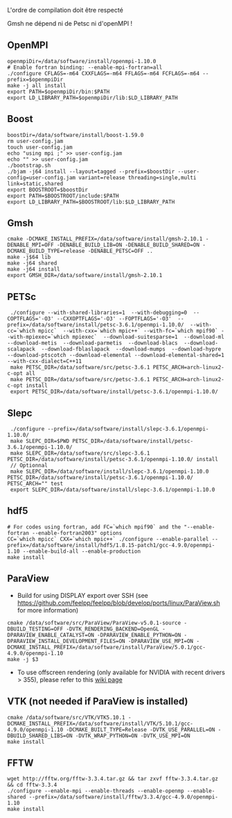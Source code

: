 L'ordre de compilation doit être respecté

Gmsh ne dépend ni de Petsc ni d'openMPI !

## OpenMPI 
```
openmpiDir=/data/software/install/openmpi-1.10.0
# Enable fortran binding: --enable-mpi-fortran=all
./configure CFLAGS=-m64 CXXFLAGS=-m64 FFLAGS=-m64 FCFLAGS=-m64 --prefix=$openmpiDir
make -j all install
export PATH=$openmpiDir/bin:$PATH
export LD_LIBRARY_PATH=$openmpiDir/lib:$LD_LIBRARY_PATH
```

## Boost
```
boostDir=/data/software/install/boost-1.59.0
rm user-config.jam
touch user-config.jam
echo "using mpi ;" >> user-config.jam
echo "" >> user-config.jam
./bootstrap.sh
./bjam -j64 install --layout=tagged --prefix=$boostDir --user-config=user-config.jam variant=release threading=single,multi link=static,shared
export BOOSTROOT=$boostDir
export PATH=$BOOSTROOT/include:$PATH
export LD_LIBRARY_PATH=$BOOSTROOT/lib:$LD_LIBRARY_PATH
```

## Gmsh

```
cmake -DCMAKE_INSTALL_PREFIX=/data/software/install/gmsh-2.10.1 -DENABLE_MPI=OFF -DENABLE_BUILD_LIB=ON -DENABLE_BUILD_SHARED=ON -DCMAKE_BUILD_TYPE=release -DENABLE_PETSC=OFF ..
make -j$64 lib
make -j64 shared
make -j64 install
export GMSH_DIR=/data/software/install/gmsh-2.10.1 
```

## PETSc
```
 ./configure --with-shared-libraries=1  --with-debugging=0  --COPTFLAGS='-O3' --CXXOPTFLAGS='-O3' --FOPTFLAGS='-O3'  --prefix=/data/software/install/petsc-3.6.1/openmpi-1.10.0/  --with-cc=`which mpicc`  --with-cxx=`which mpic++` --with-fc=`which mpif90` --with-mpiexec=`which mpiexec`  --download-suitesparse=1  --download-ml  --download-metis  --download-parmetis  --download-blacs  --download-scalapack  --download-fblaslapack  --download-mumps  --download-hypre  --download-ptscotch --download-elemental --download-elemental-shared=1 --with-cxx-dialect=C++11
 make PETSC_DIR=/data/software/src/petsc-3.6.1 PETSC_ARCH=arch-linux2-c-opt all
 make PETSC_DIR=/data/software/src/petsc-3.6.1 PETSC_ARCH=arch-linux2-c-opt install
 export PETSC_DIR=/data/software/install/petsc-3.6.1/openmpi-1.10.0/
```
## Slepc
```
 ./configure --prefix=/data/software/install/slepc-3.6.1/openmpi-1.10.0/
 make SLEPC_DIR=$PWD PETSC_DIR=/data/software/install/petsc-3.6.1/openmpi-1.10.0/
 make SLEPC_DIR=/data/software/src/slepc-3.6.1 PETSC_DIR=/data/software/install/petsc-3.6.1/openmpi-1.10.0/ install
 // Optionnal
 make SLEPC_DIR=/data/software/install/slepc-3.6.1/openmpi-1.10.0 PETSC_DIR=/data/software/install/petsc-3.6.1/openmpi-1.10.0/ PETSC_ARCH="" test
 export SLEPC_DIR=/data/software/install/slepc-3.6.1/openmpi-1.10.0
 ```
 
## hdf5
```
# For codes using fortran, add FC=`which mpif90` and the "--enable-fortran --enable-fortran2003" options
CC=`which mpicc` CXX=`which mpic++` ./configure --enable-parallel --prefix=/data/software/install/hdf5/1.8.15-patch1/gcc-4.9.0/openmpi-1.10 --enable-build-all --enable-production
make install
```

## ParaView 
* Build for using DISPLAY export over SSH (see https://github.com/feelpp/feelpp/blob/develop/ports/linux/ParaView.sh for more information)
```
cmake /data/software/src/ParaView/ParaView-v5.0.1-source -DBUILD_TESTING=OFF -DVTK_RENDERING_BACKEND=OpenGL -DPARAVIEW_ENABLE_CATALYST=ON -DPARAVIEW_ENABLE_PYTHON=ON -DPARAVIEW_INSTALL_DEVELOPMENT_FILES=ON -DPARAVIEW_USE_MPI=ON -DCMAKE_INSTALL_PREFIX=/data/software/install/ParaView/5.0.1/gcc-4.9.0/openmpi-1.10
make -j $3
 ```
 
 * To use offscreen rendering (only available for NVIDIA with recent drivers > 355), please refer to this [wiki page](https://github.com/aancel/admin/wiki/Compile-ParaView-with-EGL-support-on-Ubuntu-14.04)
 
## VTK (not needed if ParaView is installed)
```
cmake /data/software/src/VTK/VTK5.10.1 -DCMAKE_INSTALL_PREFIX=/data/software/install/VTK/5.10.1/gcc-4.9.0/openmpi-1.10 -DCMAKE_BUILT_TYPE=Release -DVTK_USE_PARALLEL=ON -DBUILD_SHARED_LIBS=ON -DVTK_WRAP_PYTHON=ON -DVTK_USE_MPI=ON
make install
```

## FFTW
```
wget http://fftw.org/fftw-3.3.4.tar.gz && tar zxvf fftw-3.3.4.tar.gz && cd fftw-3.3.4
./configure --enable-mpi --enable-threads --enable-openmp --enable-shared --prefix=/data/software/install/fftw/3.3.4/gcc-4.9.0/openmpi-1.10
make install
```

<!--
## To Export
Be carreful, there is a conflict :
```
/usr/bin/ld: warning: libmpi.so.1, needed by /usr/lib/libvtkParallel.so.5.8.0, may conflict with libmpi.so.12
```
Do not compile Feel++ with VTK for that configuration, we need to build the module.

```
export PATH=/data/software/install/openmpi-1.10.0/bin:$PATH
export LD_LIBRARY_PATH=/data/software/install/openmpi-1.10.0/lib:$LD_LIBRARY_PATH
export BOOSTROOT=/data/software/install/boost-1.59.0
export PATH=$BOOSTROOT/include:$PATH
export LD_LIBRARY_PATH=$BOOSTROOT/lib:$LD_LIBRARY_PATH
export GMSH_DIR=/data/software/install/gmsh-2.10.1
export PETSC_DIR=/data/software/install/petsc-3.6.1/openmpi-1.10.0/
export SLEPC_DIR=/data/software/install/slepc-3.6.1/openmpi-1.10.0
```
-->
